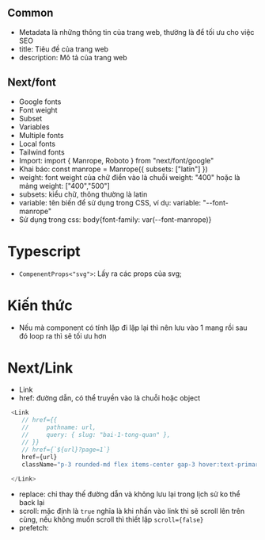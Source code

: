 ## Common
- Metadata là những thông tin của trang web, thường là để tối ưu cho việc SEO
- title: Tiêu đề của trang web
- description: Mô tả của trang web

## Next/font
- Google fonts
- Font weight
- Subset
- Variables
- Multiple fonts
- Local fonts
- Tailwind fonts
- Import: import { Manrope, Roboto } from "next/font/google"
- Khai báo: const manrope = Manrope({ subsets: ["latin"] })
- weight: font weight của chữ điền vào là chuỗi weight: "400" hoặc là mảng weight: ["400","500"]
- subsets: kiểu chữ, thông thường là latin
- variable: tên biến để sử dụng trong CSS, ví dụ: variable: "--font-manrope"
- Sử dụng trong css: body{font-family: var(--font-manrope)}

# Typescript
- `CompenentProps<"svg">`: Lấy ra các props của svg;
# Kiến thức 
- Nếu mà component có tính lặp đi lặp lại thì nên lưu vào 1 mang rồi sau đó loop ra thì sẽ tối ưu hơn
# Next/Link
- Link
- href: đường dẫn, có thể truyền vào là chuỗi hoặc object
```js
 <Link
    // href={{
    //     pathname: url,
    //     query: { slug: "bai-1-tong-quan" },
    // }}
    // href={`${url}?page=1`}
    href={url}
    className="p-3 rounded-md flex items-center gap-3 hover:text-primary hover:bg-primary hover:bg-opacity-10 transition-all">
    
 </Link>
```
- replace: chỉ thay thế đường dẫn và không lưu lại trong lịch sử ko thể back lại
- scroll: mặc định là `true` nghĩa là khi nhấn vào link thì sẽ scroll lên trên cùng, nếu không muốn scroll thì thiết lập `scroll={false}`
- prefetch: 

